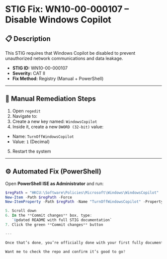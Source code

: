 
# STIG Fix: WN10-00-000107 – Disable Windows Copilot

## 📋 Description
This STIG requires that Windows Copilot be disabled to prevent unauthorized network communications and data leakage.

- **STIG ID:** WN10-00-000107  
- **Severity:** CAT II  
- **Fix Method:** Registry (Manual + PowerShell)

---

## 🔧 Manual Remediation Steps

1. Open `regedit`
2. Navigate to:
3. Create a new key named: `WindowsCopilot`
4. Inside it, create a new `DWORD (32-bit)` value:
- Name: `TurnOffWindowsCopilot`
- Value: `1` (Decimal)
5. Restart the system

---

## ⚙️ Automated Fix (PowerShell)

Open **PowerShell ISE as Administrator** and run:

```powershell
$regPath = "HKCU:\Software\Policies\Microsoft\Windows\WindowsCopilot"
New-Item -Path $regPath -Force
New-ItemProperty -Path $regPath -Name "TurnOffWindowsCopilot" -PropertyType DWORD -Value 1 -Force

5. Scroll down  
6. In the **Commit changes** box, type:  
   `Updated README with full STIG documentation`
7. Click the green **Commit changes** button

---

Once that’s done, you’re officially done with your first fully documented STIG project!

Want me to check the repo and confirm it’s good to go?
